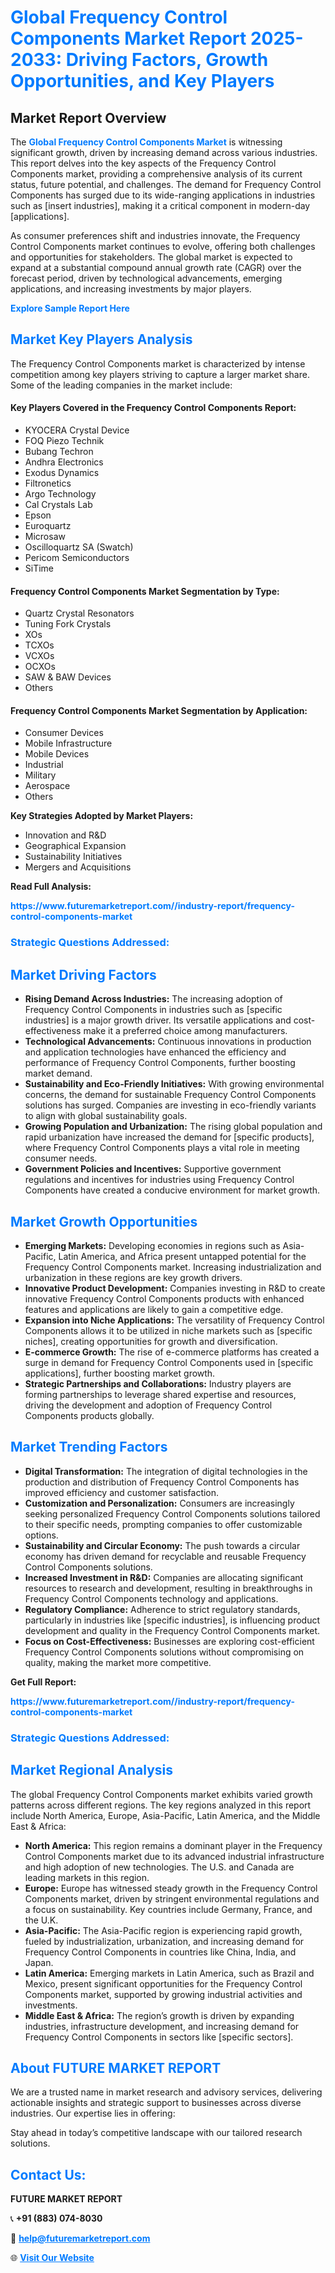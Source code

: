 <h1 style="color: #007BFF;">Global Frequency Control Components Market Report 2025-2033: Driving Factors, Growth Opportunities, and Key Players</h1>

<section id="overview">
<h2>Market Report Overview</h2>
<p>The <a href="https://www.futuremarketreport.com//industry-report/frequency-control-components-market" style="color: #007BFF; text-decoration: none;"><strong>Global Frequency Control Components Market</strong></a> is witnessing significant growth, driven by increasing demand across various industries. This report delves into the key aspects of the Frequency Control Components market, providing a comprehensive analysis of its current status, future potential, and challenges. The demand for Frequency Control Components has surged due to its wide-ranging applications in industries such as [insert industries], making it a critical component in modern-day [applications].</p>
<p>As consumer preferences shift and industries innovate, the Frequency Control Components market continues to evolve, offering both challenges and opportunities for stakeholders. The global market is expected to expand at a substantial compound annual growth rate (CAGR) over the forecast period, driven by technological advancements, emerging applications, and increasing investments by major players.</p>
</section>

<section id="overview">
<p><a href="https://www.futuremarketreport.com//request-sample/reportId=54700" style="color: #007BFF; text-decoration: none;"><strong>Explore Sample Report Here</strong></a></p>
</section>

<section id="key-players">
<h2 style="color: #007BFF;">Market Key Players Analysis</h2>
<p>The Frequency Control Components market is characterized by intense competition among key players striving to capture a larger market share. Some of the leading companies in the market include:</p>
<h4>Key Players Covered in the Frequency Control Components Report:</h4>
<ul><li>KYOCERA Crystal Device</li><li>FOQ Piezo Technik</li><li>Bubang Techron</li><li>Andhra Electronics</li><li>Exodus Dynamics</li><li>Filtronetics</li><li>Argo Technology</li><li>Cal Crystals Lab</li><li>Epson</li><li>Euroquartz</li><li>Microsaw</li><li>Oscilloquartz SA (Swatch)</li><li>Pericom Semiconductors</li><li>SiTime</li></ul>
<h4>Frequency Control Components Market Segmentation by Type:</h4>
<ul><li>Quartz Crystal Resonators</li><li>Tuning Fork Crystals</li><li>XOs</li><li>TCXOs</li><li>VCXOs</li><li>OCXOs</li><li>SAW &amp; BAW Devices</li><li>Others</li></ul>

<h4>Frequency Control Components Market Segmentation by Application:</h4>
<ul><li>Consumer Devices</li><li>Mobile Infrastructure</li><li>Mobile Devices</li><li>Industrial</li><li>Military</li><li>Aerospace</li><li>Others</li></ul>
<p><strong>Key Strategies Adopted by Market Players:</strong></p>
<ul>
<li>Innovation and R&D</li>
<li>Geographical Expansion</li>
<li>Sustainability Initiatives</li>
<li>Mergers and Acquisitions</li>
</ul>
</section>

<section>
<p><strong>Read Full Analysis: </strong></p><a href="https://www.futuremarketreport.com//industry-report/frequency-control-components-market" style="color: #007BFF; text-decoration: none;"><strong>https://www.futuremarketreport.com//industry-report/frequency-control-components-market</strong></a>
<h3 style="color: #007BFF;">Strategic Questions Addressed:</h3>
</section>

<section id="driving-factors">
<h2 style="color: #007BFF;">Market Driving Factors</h2>
<ul>
<li><strong>Rising Demand Across Industries:</strong> The increasing adoption of Frequency Control Components in industries such as [specific industries] is a major growth driver. Its versatile applications and cost-effectiveness make it a preferred choice among manufacturers.</li>
<li><strong>Technological Advancements:</strong> Continuous innovations in production and application technologies have enhanced the efficiency and performance of Frequency Control Components, further boosting market demand.</li>
<li><strong>Sustainability and Eco-Friendly Initiatives:</strong> With growing environmental concerns, the demand for sustainable Frequency Control Components solutions has surged. Companies are investing in eco-friendly variants to align with global sustainability goals.</li>
<li><strong>Growing Population and Urbanization:</strong> The rising global population and rapid urbanization have increased the demand for [specific products], where Frequency Control Components plays a vital role in meeting consumer needs.</li>
<li><strong>Government Policies and Incentives:</strong> Supportive government regulations and incentives for industries using Frequency Control Components have created a conducive environment for market growth.</li>
</ul>
</section>

<section id="growth-opportunities">
<h2 style="color: #007BFF;">Market Growth Opportunities</h2>
<ul>
<li><strong>Emerging Markets:</strong> Developing economies in regions such as Asia-Pacific, Latin America, and Africa present untapped potential for the Frequency Control Components market. Increasing industrialization and urbanization in these regions are key growth drivers.</li>
<li><strong>Innovative Product Development:</strong> Companies investing in R&D to create innovative Frequency Control Components products with enhanced features and applications are likely to gain a competitive edge.</li>
<li><strong>Expansion into Niche Applications:</strong> The versatility of Frequency Control Components allows it to be utilized in niche markets such as [specific niches], creating opportunities for growth and diversification.</li>
<li><strong>E-commerce Growth:</strong> The rise of e-commerce platforms has created a surge in demand for Frequency Control Components used in [specific applications], further boosting market growth.</li>
<li><strong>Strategic Partnerships and Collaborations:</strong> Industry players are forming partnerships to leverage shared expertise and resources, driving the development and adoption of Frequency Control Components products globally.</li>
</ul>
</section>

<section id="trending-factors">
<h2 style="color: #007BFF;">Market Trending Factors</h2>
<ul>
<li><strong>Digital Transformation:</strong> The integration of digital technologies in the production and distribution of Frequency Control Components has improved efficiency and customer satisfaction.</li>
<li><strong>Customization and Personalization:</strong> Consumers are increasingly seeking personalized Frequency Control Components solutions tailored to their specific needs, prompting companies to offer customizable options.</li>
<li><strong>Sustainability and Circular Economy:</strong> The push towards a circular economy has driven demand for recyclable and reusable Frequency Control Components solutions.</li>
<li><strong>Increased Investment in R&D:</strong> Companies are allocating significant resources to research and development, resulting in breakthroughs in Frequency Control Components technology and applications.</li>
<li><strong>Regulatory Compliance:</strong> Adherence to strict regulatory standards, particularly in industries like [specific industries], is influencing product development and quality in the Frequency Control Components market.</li>
<li><strong>Focus on Cost-Effectiveness:</strong> Businesses are exploring cost-efficient Frequency Control Components solutions without compromising on quality, making the market more competitive.</li>
</ul>
</section>

<section>
<p><strong>Get Full Report: </strong></p><a href="https://www.futuremarketreport.com//industry-report/frequency-control-components-market" style="color: #007BFF; text-decoration: none;"><strong>https://www.futuremarketreport.com//industry-report/frequency-control-components-market</strong></a>
<h3 style="color: #007BFF;">Strategic Questions Addressed:</h3>
</section>


<section id="regional-analysis">
<h2 style="color: #007BFF;">Market Regional Analysis</h2>
<p>The global Frequency Control Components market exhibits varied growth patterns across different regions. The key regions analyzed in this report include North America, Europe, Asia-Pacific, Latin America, and the Middle East & Africa:</p>
<ul>
<li><strong>North America:</strong> This region remains a dominant player in the Frequency Control Components market due to its advanced industrial infrastructure and high adoption of new technologies. The U.S. and Canada are leading markets in this region.</li>
<li><strong>Europe:</strong> Europe has witnessed steady growth in the Frequency Control Components market, driven by stringent environmental regulations and a focus on sustainability. Key countries include Germany, France, and the U.K.</li>
<li><strong>Asia-Pacific:</strong> The Asia-Pacific region is experiencing rapid growth, fueled by industrialization, urbanization, and increasing demand for Frequency Control Components in countries like China, India, and Japan.</li>
<li><strong>Latin America:</strong> Emerging markets in Latin America, such as Brazil and Mexico, present significant opportunities for the Frequency Control Components market, supported by growing industrial activities and investments.</li>
<li><strong>Middle East & Africa:</strong> The region’s growth is driven by expanding industries, infrastructure development, and increasing demand for Frequency Control Components in sectors like [specific sectors].</li>
</ul>
</section>

<footer>
<h2 style="color: #007BFF;">About FUTURE MARKET REPORT</h2>
<p>We are a trusted name in market research and advisory services, delivering actionable insights and strategic support to businesses across diverse industries. Our expertise lies in offering:</p>

<p>Stay ahead in today’s competitive landscape with our tailored research solutions.</p>

<h2 style="color: #007BFF;">Contact Us:</h2>
<p><strong>FUTURE MARKET REPORT</strong></p>
<p>📞 <strong>+91 (883) 074-8030</strong></p>
<p>📧 <strong><a href="mailto:help@futuremarketreport.com" style="color: #007BFF;">help@futuremarketreport.com</a></strong></p>
<p>🌐 <strong><a href="https://www.futuremarketreport.com/" style="color: #007BFF;">Visit Our Website</a></strong></p>
</footer>
